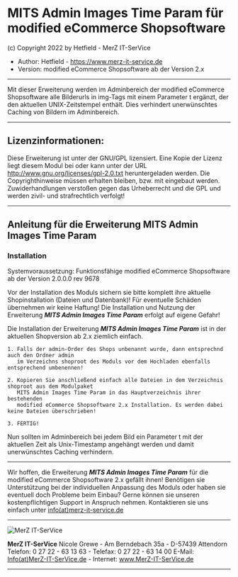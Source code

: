 
# MITS Admin Images Time Param für modified eCommerce Shopsoftware
(c) Copyright 2022 by Hetfield - MerZ IT-SerVice

- Author: 	Hetfield - https://www.merz-it-service.de
- Version: 	modified eCommerce Shopsoftware ab der Version 2.x

<hr />

Mit dieser Erweiterung werden im Adminbereich der modified eCommerce Shopsoftware alle Bilderurls in img-Tags mit einem Parameter t ergänzt, der den aktuellen UNIX-Zeitstempel enthält.
Dies verhindert unerwünschtes Caching von Bildern im Adminbereich.

<hr />

## Lizenzinformationen:

Diese Erweiterung ist unter der GNU/GPL lizensiert. Eine Kopie der Lizenz liegt diesem Modul bei
oder kann unter der URL http://www.gnu.org/licenses/gpl-2.0.txt heruntergeladen werden. Die
Copyrighthinweise müssen erhalten bleiben, bzw. mit eingebaut werden. Zuwiderhandlungen verstoßen
gegen das Urheberrecht und die GPL und werden zivil- und strafrechtlich verfolgt!

<hr />

## Anleitung für die Erweiterung MITS Admin Images Time Param

### Installation

Systemvoraussetzung: Funktionsfähige modified eCommerce Shopsoftware ab der Version 2.0.0.0 rev 9678

Vor der Installation des Moduls sichern sie bitte komplett ihre aktuelle Shopinstallation (Dateien und Datenbank)!
Für eventuelle Schäden übernehmen wir keine Haftung!
Die Installation und Nutzung der Erweiterung ***MITS Admin Images Time Param*** erfolgt auf eigene Gefahr!

Die Installation der Erweiterung ***MITS Admin Images Time Param*** ist in der aktuellen Shopversion ab 2.x ziemlich einfach.

    1. Falls der admin-Order des Shops unbenannt wurde, dann entsprechnd auch den Ordner admin 
       im Verzeichns shoproot des Moduls vor dem Hochladen ebenfalls entsprechend umbenennen!

    2. Kopieren Sie anschließend einfach alle Dateien in dem Verzeichnis shoproot aus dem Modulpaket 
       MITS Admin Images Time Param in das Hauptverzeichnis ihrer bestehenden 
       modified eCommerce Shopsoftware 2.x Installation. Es werden dabei keine Dateien überschrieben!

    3. FERTIG!

Nun sollten im Adminbereich bei jedem Bild ein Parameter t mit der aktuellen Zeit als Unix-Timestamp angehängt werden und damit unerwünschtes Caching verhindern.

<hr />

Wir hoffen, die Erweiterung ***MITS Admin Images Time Param*** für die modified eCommerce Shopsoftware 2.x gefällt ihnen!
Benötigen sie Unterstützung bei der individuellen Anpassung des Moduls oder haben sie eventuell doch Probleme beim Einbau?
Gerne können sie unseren kostenpflichtigen Support in Anspruch nehmen.
Kontaktieren sie uns einfach unter <a href="https://www.merz-it-service.de/Kontakt.html">info(at)merz-it-service.de</a>

<hr />

<img src="https://www.merz-it-service.de/images/logo.png" alt="MerZ IT-SerVice" title="MerZ IT-SerVice" />

**MerZ IT-SerVice** Nicole Grewe - Am Berndebach 35a - D-57439 Attendorn
Telefon: 0 27 22 - 63 13 63 - Telefax: 0 27 22 - 63 14 00
E-Mail: <a href="https://www.merz-it-service.de/Kontakt.html">Info(at)MerZ-IT-SerVice.de</a> - Internet: <a href="https://www.merz-it-service.de">www.MerZ-IT-SerVice.de</a>

<hr />
